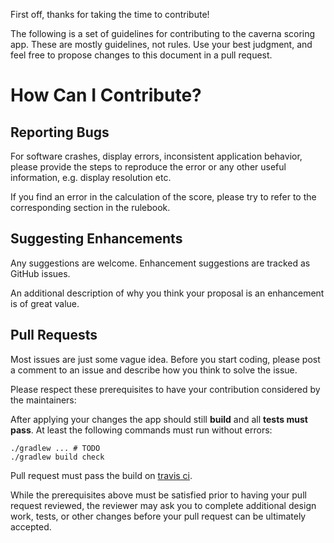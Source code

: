 First off, thanks for taking the time to contribute!

The following is a set of guidelines for contributing to the caverna scoring app.
These are mostly guidelines, not rules.
Use your best judgment, and feel free to propose changes to this document in a pull request.

# How Can I Contribute?

## Reporting Bugs

For software crashes, display errors, inconsistent application behavior,
please provide the steps to reproduce the error or any other useful information, e.g. display resolution etc.

If you find an error in the calculation of the score,
please try to refer to the corresponding section in the rulebook.

## Suggesting Enhancements

Any suggestions are welcome.
Enhancement suggestions are tracked as GitHub issues.

An additional description of why you think your proposal is an enhancement is of great value.

## Pull Requests

Most issues are just some vague idea.
Before you start coding, please post a comment to an issue and describe how you think to solve the issue.

Please respect these prerequisites to have your contribution considered by the maintainers:

After applying your changes the app should still **build** and all **tests must pass**.
At least the following commands must run without errors:

    ./gradlew ... # TODO 
    ./gradlew build check

Pull request must pass the build on [travis ci](https://travis-ci.org/raphaelmeyer/caverna).

While the prerequisites above must be satisfied prior to having your pull request reviewed,
the reviewer may ask you to complete additional design work, tests,
or other changes before your pull request can be ultimately accepted.

